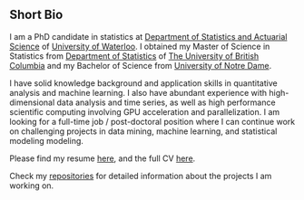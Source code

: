 ## Short Bio

I am a PhD candidate in statistics at <span style="color:black">[Department of Statistics and Actuarial Science](https://uwaterloo.ca/statistics-and-actuarial-science/)</span> of [University of Waterloo](https://uwaterloo.ca/). I obtained my Master of Science in Statistics from [Department of Statistics](https://www.stat.ubc.ca/) of [The University of British Columbia](https://www.ubc.ca/) and my Bachelor of Science from [University of Notre Dame](https://www.nd.edu/).

I have solid knowledge background and application skills in quantitative analysis and machine learning. I also have abundant experience with high-dimensional data analysis and time series, as well as high performance scientific computing involving GPU acceleration and parallelization. I am looking for a full-time job / post-doctoral position where I can continue work on challenging projects in data mining, machine learning, and statistical modeling modeling.

Please find my resume [here](https://github.com/PatrickXie17/About_Me/blob/master/resume_Xie_Yijun.pdf), and the full CV [here](https://github.com/PatrickXie17/About_Me/blob/master/CV_0221.pdf).

Check my [repositories](https://github.com/PatrickXie17?tab=repositories) for detailed information about the projects I am working on.
